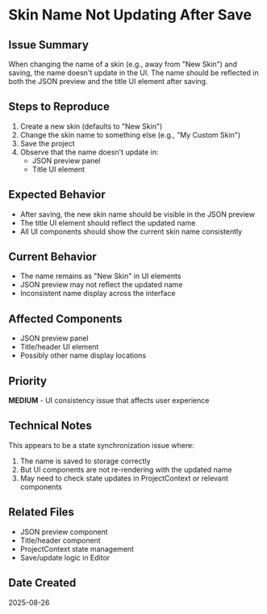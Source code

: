 # Skin Name Not Updating After Save

## Issue Summary
When changing the name of a skin (e.g., away from "New Skin") and saving, the name doesn't update in the UI. The name should be reflected in both the JSON preview and the title UI element after saving.

## Steps to Reproduce
1. Create a new skin (defaults to "New Skin")
2. Change the skin name to something else (e.g., "My Custom Skin")
3. Save the project
4. Observe that the name doesn't update in:
   - JSON preview panel
   - Title UI element

## Expected Behavior
- After saving, the new skin name should be visible in the JSON preview
- The title UI element should reflect the updated name
- All UI components should show the current skin name consistently

## Current Behavior
- The name remains as "New Skin" in UI elements
- JSON preview may not reflect the updated name
- Inconsistent name display across the interface

## Affected Components
- JSON preview panel
- Title/header UI element
- Possibly other name display locations

## Priority
**MEDIUM** - UI consistency issue that affects user experience

## Technical Notes
This appears to be a state synchronization issue where:
1. The name is saved to storage correctly
2. But UI components are not re-rendering with the updated name
3. May need to check state updates in ProjectContext or relevant components

## Related Files
- JSON preview component
- Title/header component  
- ProjectContext state management
- Save/update logic in Editor

## Date Created
2025-08-26